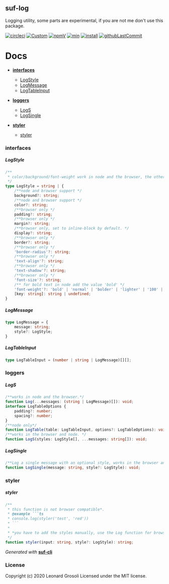 ## suf-log

Logging utility, some parts are experimental, if you are not me don't use this package.

<span id="BADGE_GENERATION_MARKER_0"></span>
[![circleci](https://img.shields.io/circleci/build/github/TheRealSyler/suf-log)](https://app.circleci.com/github/TheRealSyler/suf-log/pipelines) [![Custom](https://codecov.io/gh/TheRealSyler/suf-log/branch/master/graph/badge.svg)](https://codecov.io/gh/TheRealSyler/suf-log) [![npmV](https://img.shields.io/npm/v/suf-log?color=green)](https://www.npmjs.com/package/suf-log) [![min](https://img.shields.io/bundlephobia/min/suf-log)](https://bundlephobia.com/result?p=suf-log) [![install](https://badgen.net/packagephobia/install/suf-log)](https://packagephobia.now.sh/result?p=suf-log) [![githubLastCommit](https://img.shields.io/github/last-commit/TheRealSyler/suf-log)](https://github.com/TheRealSyler/suf-log)
<span id="BADGE_GENERATION_MARKER_1"></span>

<span id="DOC_GENERATION_MARKER_0"></span>

# Docs

- **[interfaces](#interfaces)**

  - [LogStyle](#logstyle)
  - [LogMessage](#logmessage)
  - [LogTableInput](#logtableinput)

- **[loggers](#loggers)**

  - [LogS](#logs)
  - [LogSingle](#logsingle)

- **[styler](#styler)**

  - [styler](#styler)

### interfaces

##### LogStyle

```typescript
/**
 * color/background/font-weight work in node and the browser, the other properties only work in the browser.
 */
type LogStyle = string | {
    /**node and browser support */
    background?: string;
    /**node and browser support */
    color?: string;
    /**browser only */
    padding?: string;
    /**browser only */
    margin?: string;
    /**browser only, set to inline-block by default. */
    display?: string;
    /**browser only */
    border?: string;
    /**browser only */
    'border-radius'?: string;
    /**browser only */
    'text-align'?: string;
    /**browser only */
    'text-shadow'?: string;
    /**browser only */
    'font-size'?: string;
    /** for bold text in node add the value 'bold' */
    'font-weight'?: 'bold' | 'normal' | 'bolder' | 'lighter' | '100' | '200' | '300' | '400' | '500' | '600' | '700' | '800' | '900';
    [key: string]: string | undefined;
}
```

##### LogMessage

```typescript
type LogMessage = {
    message: string;
    style?: LogStyle;
}
```

##### LogTableInput

```typescript
type LogTableInput = (number | string | LogMessage)[][];
```

### loggers

##### LogS

```typescript
/**works in node and the browser.*/
function Log(...messages: (string | LogMessage)[]): void;
interface LogTableOptions {
    padding?: number;
    spacing?: number;
}
/**node only*/
function LogTable(table: LogTableInput, options?: LogTableOptions): void;
/**works in the browser and node. */
function LogS(styles: LogStyle[], ...messages: string[]): void;
```

##### LogSingle

```typescript
/**Log a single message with an optional style, works in the browser and node. */
function LogSingle(message: string, style?: LogStyle): void;
```

### styler

##### styler

```typescript
/**
 * this function is not browser compatible*.
 * @example ```ts
 * console.log(styler('test', 'red'))
 * ```
 *
 * *you have to add the styles manually, use the Log function for browser compatibly.
 */
function styler(input: string, style?: LogStyle): string;
```

_Generated with_ **[suf-cli](https://www.npmjs.com/package/suf-cli)**
<span id="DOC_GENERATION_MARKER_1"></span>

### License

<span id="LICENSE_GENERATION_MARKER_0"></span>
Copyright (c) 2020 Leonard Grosoli Licensed under the MIT license.
<span id="LICENSE_GENERATION_MARKER_1"></span>
